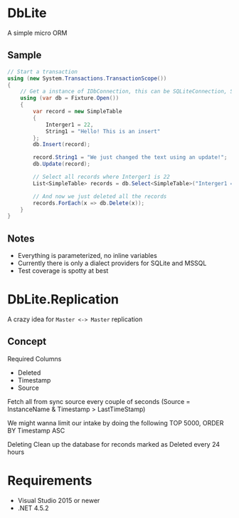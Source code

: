 ﻿# DbLite

A simple micro ORM

## Sample

```csharp
// Start a transaction
using (new System.Transactions.TransactionScope())
{
    // Get a instance of IDbConnection, this can be SQLiteConnection, SQLConnection, etc
    using (var db = Fixture.Open())
    {
        var record = new SimpleTable
        {
            Interger1 = 22,
            String1 = "Hello! This is an insert"
        };
        db.Insert(record);

        record.String1 = "We just changed the text using an update!";
        db.Update(record);

        // Select all records where Interger1 is 22
        List<SimpleTable> records = db.Select<SimpleTable>("Interger1 = @Id", new { Id = 22 });

        // And now we just deleted all the records
        records.ForEach(x => db.Delete(x));
    }
}
```

## Notes

* Everything is parameterized, no inline variables
* Currently there is only a dialect providers for SQLite and MSSQL
* Test coverage is spotty at best

# DbLite.Replication

A crazy idea for ``Master <-> Master`` replication

## Concept

Required Columns

 * Deleted
 * Timestamp
 * Source

Fetch all from sync source every couple of seconds
	(Source = InstanceName & Timestamp > LastTimeStamp)

We might wanna limit our intake by doing the following
	TOP 5000, ORDER BY Timestamp ASC

Deleting
	Clean up the database for reconds marked as Deleted every 24 hours

# Requirements

* Visual Studio 2015 or newer
* .NET 4.5.2